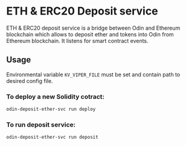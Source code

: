 # ETH & ERC20 Deposit service
ETH & ERC20 deposit service is a bridge between Odin and Ethereum blockchain which allows
to deposit ether and tokens into Odin from Ethereum blockchain. It listens for smart contract events.

## Usage

Environmental variable `KV_VIPER_FILE` must be set and contain path to desired config file.

### To deploy a new Solidity cotract:

```bash
odin-deposit-ether-svc run deploy
```

### To run deposit service:
```bash
odin-deposit-ether-svc run deposit
```
